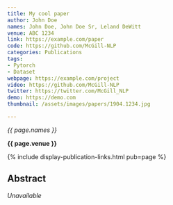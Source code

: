 ```yaml
---
title: My cool paper
author: John Doe
names: John Doe, John Doe Sr, Leland DeWitt
venue: ABC 1234
link: https://example.com/paper
code: https://github.com/McGill-NLP
categories: Publications
tags:
- Pytorch
- Dataset
webpage: https://example.com/project
video: https://github.com/McGill-NLP
twitter: https://twitter.com/McGill_NLP
demo: https://demo.com
thumbnail: /assets/images/papers/1904.1234.jpg

---
```



*{{ page.names }}*

**{{ page.venue }}**

{% include display-publication-links.html pub=page %}

## Abstract

_Unavailable_